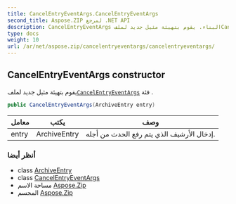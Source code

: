 ```yaml
---
title: CancelEntryEventArgs.CancelEntryEventArgs
second_title: Aspose.ZIP لمرجع .NET API
description: CancelEntryEventArgs البناء. يقوم بتهيئة مثيل جديد لملفCancelEntryEventArgs فئة .
type: docs
weight: 10
url: /ar/net/aspose.zip/cancelentryeventargs/cancelentryeventargs/
---
```

## CancelEntryEventArgs constructor

يقوم بتهيئة مثيل جديد لملف[`CancelEntryEventArgs`](../) فئة .

```csharp
public CancelEntryEventArgs(ArchiveEntry entry)
```

| معامل | يكتب | وصف |
| --- | --- | --- |
| entry | ArchiveEntry | إدخال الأرشيف الذي يتم رفع الحدث من أجله. |

### أنظر أيضا

* class [ArchiveEntry](../../archiveentry/)
* class [CancelEntryEventArgs](../)
* مساحة الاسم [Aspose.Zip](../../cancelentryeventargs/)
* المجسم [Aspose.Zip](../../../)



